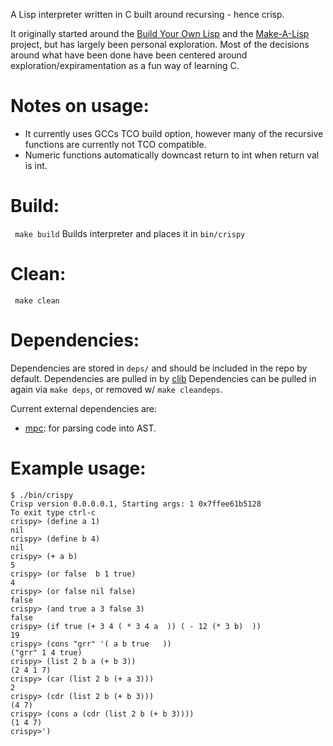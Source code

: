 A Lisp interpreter written in C built around recursing - hence crisp.

It originally started around the [Build Your Own Lisp](http://www.buildyourownlisp.com/) and the [Make-A-Lisp](https://github.com/kanaka/mal/blob/master/process/guide.md) project, but has largely been personal exploration.  Most of the decisions around what have been done have been centered around exploration/expiramentation as a fun way of learning C.

# Notes on usage:
 - It currently uses GCCs TCO build option, however many of the recursive functions are currently not TCO compatible.
 - Numeric functions automatically downcast return to int when return val is int.

# Build:
``` make build```
Builds interpreter and places it in ```bin/crispy```

# Clean:
``` make clean```

# Dependencies:
Dependencies are stored in `deps/` and should be included in the repo by default.
Dependencies are pulled in by [clib](https://github.com/clibs/clib)
Dependencies can be pulled in again via `make deps`, or removed w/ `make cleandeps`.

Current external dependencies are:
 - [mpc](https://github.com/orangeduck/mpc): for parsing code into AST.

# Example usage:
```
$ ./bin/crispy
Crisp version 0.0.0.0.1, Starting args: 1 0x7ffee61b5128
To exit type ctrl-c
crispy> (define a 1)
nil
crispy> (define b 4)
nil
crispy> (+ a b)
5
crispy> (or false  b 1 true)
4
crispy> (or false nil false)
false
crispy> (and true a 3 false 3)
false
crispy> (if true (+ 3 4 ( * 3 4 a  )) ( - 12 (* 3 b)  ))
19
crispy> (cons "grr" '( a b true   ))
("grr" 1 4 true)
crispy> (list 2 b a (+ b 3))
(2 4 1 7)
crispy> (car (list 2 b (+ a 3)))
2
crispy> (cdr (list 2 b (+ b 3)))
(4 7)
crispy> (cons a (cdr (list 2 b (+ b 3))))
(1 4 7)
crispy>')
```
